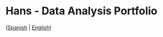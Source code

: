 # Hans - Data Analysis Portfolio 
([Spanish](https://github.com/HansAllTech/Hans_Data_Analysis_Portfolio/blob/main/Proyectos.md#tabla-de-contenido-es--en) | [English](https://github.com/HansAllTech/Hans_Data_Analysis_Portfolio/blob/main/Projects.md#table-of-content-es--en))  
                        
                                                                                                                                            
                                        
                                                            
                            
                    
                     
     
    
        
   
  
 
 

